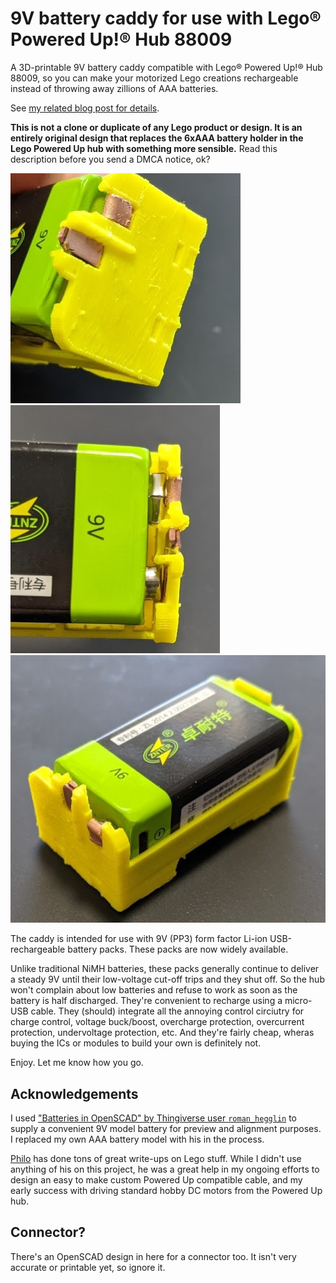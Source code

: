 # 9V battery caddy for use with Lego® Powered Up!® Hub 88009

A 3D-printable 9V battery caddy compatible with Lego® Powered Up!® Hub 88009,
so you can make your motorized Lego creations rechargeable instead of throwing
away zillions of AAA batteries.

See [my related blog post for
details](http://blog.ringerc.id.au/2021/05/rechargeable-lithium-ion-battery-caddy.html).

**This is not a clone or duplicate of any Lego product or design. It is an
entirely original design that replaces the 6xAAA battery holder in the Lego
Powered Up hub with something more sensible.** Read this description before you
send a DMCA notice, ok?

![Battery caddy](caddyend.jpg) ![Battery caddy](caddytop.jpg) ![Battery caddy](caddy1.jpg)

The caddy is intended for use with 9V (PP3) form factor Li-ion USB-rechargeable
battery packs. These packs are now widely available.

Unlike traditional NiMH batteries, these packs generally continue to deliver a
steady 9V until their low-voltage cut-off trips and they shut off. So the hub
won't complain about low batteries and refuse to work as soon as the battery is
half discharged. They're convenient to recharge using a micro-USB cable. They
(should) integrate all the annoying control circiutry for charge control,
voltage buck/boost, overcharge protection, overcurrent protection, undervoltage
protection, etc. And they're fairly cheap, wheras buying the ICs or modules to
build your own is definitely not.

Enjoy. Let me know how you go.


## Acknowledgements

I used ["Batteries in OpenSCAD" by Thingiverse user
`roman_hegglin`](https://www.thingiverse.com/thing:155722) to supply a
convenient 9V model battery for preview and alignment purposes. I replaced my
own AAA battery model with his in the process.

[Philo](https://philohome.com/) has done tons of great write-ups on Lego stuff.
While I didn't use anything of his on this project, he was a great help in my
ongoing efforts to design an easy to make custom Powered Up compatible cable,
and my early success with driving standard hobby DC motors from the Powered Up
hub.

## Connector?

There's an OpenSCAD design in here for a connector too. It isn't very accurate
or printable yet, so ignore it.
